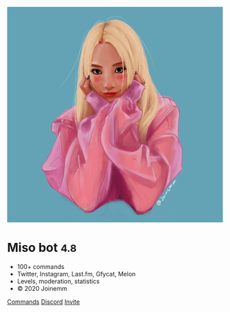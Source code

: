 ![logo](assets/icon.png)

# Miso bot <small>4.8</small>

- 100+ commands
- Twitter, Instagram, Last.fm, Gfycat, Melon
- Levels, moderation, statistics
- © 2020 Joinemm

[Commands](/#info)
[Discord](https://discord.gg/fdeCeNN)
[Invite](https://discordapp.com/oauth2/authorize?client_id=500385855072894982&scope=bot&permissions=1074654407)
